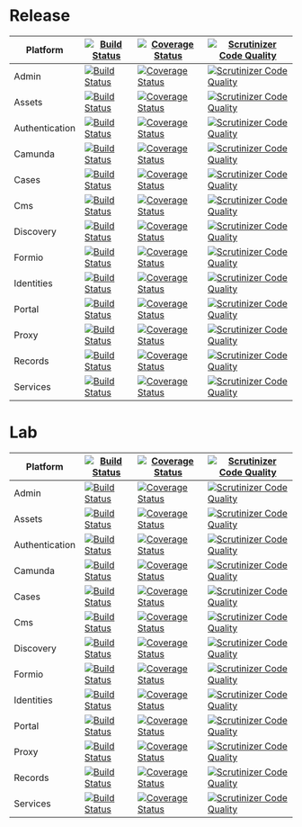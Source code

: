 # Release

| Platform | [![Build Status](https://travis-ci.org/DigitalState/Platform.svg?branch=master)](https://travis-ci.org/DigitalState/Platform) | [![Coverage Status](https://coveralls.io/repos/github/DigitalState/Platform/badge.svg?branch=master)](https://coveralls.io/github/DigitalState/Platform?branch=master) | [![Scrutinizer Code Quality](https://scrutinizer-ci.com/g/DigitalState/Platform/badges/quality-score.png?b=master)](https://scrutinizer-ci.com/g/DigitalState/Platform/?branch=master) |
| --- | --- | --- | --- |
| Admin | [![Build Status](https://travis-ci.org/DigitalState/Admin.svg?branch=master)](https://travis-ci.org/DigitalState/Admin) | [![Coverage Status](https://coveralls.io/repos/github/DigitalState/Admin/badge.svg?branch=master)](https://coveralls.io/github/DigitalState/Admin?branch=master) | [![Scrutinizer Code Quality](https://scrutinizer-ci.com/g/DigitalState/Admin/badges/quality-score.png?b=master)](https://scrutinizer-ci.com/g/DigitalState/Admin/?branch=master) |
| Assets | [![Build Status](https://travis-ci.org/DigitalState/Assets.svg?branch=master)](https://travis-ci.org/DigitalState/Assets) | [![Coverage Status](https://coveralls.io/repos/github/DigitalState/Assets/badge.svg?branch=master)](https://coveralls.io/github/DigitalState/Assets?branch=master) | [![Scrutinizer Code Quality](https://scrutinizer-ci.com/g/DigitalState/Assets/badges/quality-score.png?b=master)](https://scrutinizer-ci.com/g/DigitalState/Assets/?branch=master) |
| Authentication | [![Build Status](https://travis-ci.org/DigitalState/Authentication.svg?branch=master)](https://travis-ci.org/DigitalState/Authentication) | [![Coverage Status](https://coveralls.io/repos/github/DigitalState/Authentication/badge.svg?branch=master)](https://coveralls.io/github/DigitalState/Authentication?branch=master) | [![Scrutinizer Code Quality](https://scrutinizer-ci.com/g/DigitalState/Authentication/badges/quality-score.png?b=master)](https://scrutinizer-ci.com/g/DigitalState/Authentication/?branch=master) |
| Camunda | [![Build Status](https://travis-ci.org/DigitalState/Camunda.svg?branch=master)](https://travis-ci.org/DigitalState/Camunda) | [![Coverage Status](https://coveralls.io/repos/github/DigitalState/Camunda/badge.svg?branch=master)](https://coveralls.io/github/DigitalState/Camunda?branch=master) | [![Scrutinizer Code Quality](https://scrutinizer-ci.com/g/DigitalState/Camunda/badges/quality-score.png?b=master)](https://scrutinizer-ci.com/g/DigitalState/Camunda/?branch=master) |
| Cases | [![Build Status](https://travis-ci.org/DigitalState/Cases.svg?branch=master)](https://travis-ci.org/DigitalState/Cases) | [![Coverage Status](https://coveralls.io/repos/github/DigitalState/Cases/badge.svg?branch=master)](https://coveralls.io/github/DigitalState/Cases?branch=master) | [![Scrutinizer Code Quality](https://scrutinizer-ci.com/g/DigitalState/Cases/badges/quality-score.png?b=master)](https://scrutinizer-ci.com/g/DigitalState/Cases/?branch=master) |
| Cms | [![Build Status](https://travis-ci.org/DigitalState/Cms.svg?branch=master)](https://travis-ci.org/DigitalState/Cms) | [![Coverage Status](https://coveralls.io/repos/github/DigitalState/Cms/badge.svg?branch=master)](https://coveralls.io/github/DigitalState/Cms?branch=master) | [![Scrutinizer Code Quality](https://scrutinizer-ci.com/g/DigitalState/Cms/badges/quality-score.png?b=master)](https://scrutinizer-ci.com/g/DigitalState/Cms/?branch=master) |
| Discovery | [![Build Status](https://travis-ci.org/DigitalState/Discovery.svg?branch=master)](https://travis-ci.org/DigitalState/Discovery) | [![Coverage Status](https://coveralls.io/repos/github/DigitalState/Discovery/badge.svg?branch=master)](https://coveralls.io/github/DigitalState/Discovery?branch=master) | [![Scrutinizer Code Quality](https://scrutinizer-ci.com/g/DigitalState/Discovery/badges/quality-score.png?b=master)](https://scrutinizer-ci.com/g/DigitalState/Discovery/?branch=master) |
| Formio | [![Build Status](https://travis-ci.org/DigitalState/Formio.svg?branch=master)](https://travis-ci.org/DigitalState/Formio) | [![Coverage Status](https://coveralls.io/repos/github/DigitalState/Formio/badge.svg?branch=master)](https://coveralls.io/github/DigitalState/Formio?branch=master) | [![Scrutinizer Code Quality](https://scrutinizer-ci.com/g/DigitalState/Formio/badges/quality-score.png?b=master)](https://scrutinizer-ci.com/g/DigitalState/Formio/?branch=master) |
| Identities | [![Build Status](https://travis-ci.org/DigitalState/Identities.svg?branch=master)](https://travis-ci.org/DigitalState/Identities) | [![Coverage Status](https://coveralls.io/repos/github/DigitalState/Identities/badge.svg?branch=master)](https://coveralls.io/github/DigitalState/Identities?branch=master) | [![Scrutinizer Code Quality](https://scrutinizer-ci.com/g/DigitalState/Identities/badges/quality-score.png?b=master)](https://scrutinizer-ci.com/g/DigitalState/Identities/?branch=master) |
| Portal | [![Build Status](https://travis-ci.org/DigitalState/Portal.svg?branch=master)](https://travis-ci.org/DigitalState/Portal) | [![Coverage Status](https://coveralls.io/repos/github/DigitalState/Portal/badge.svg?branch=master)](https://coveralls.io/github/DigitalState/Portal?branch=master) | [![Scrutinizer Code Quality](https://scrutinizer-ci.com/g/DigitalState/Portal/badges/quality-score.png?b=master)](https://scrutinizer-ci.com/g/DigitalState/Portal/?branch=master) |
| Proxy | [![Build Status](https://travis-ci.org/DigitalState/Proxy.svg?branch=master)](https://travis-ci.org/DigitalState/Proxy) | [![Coverage Status](https://coveralls.io/repos/github/DigitalState/Proxy/badge.svg?branch=master)](https://coveralls.io/github/DigitalState/Proxy?branch=master) | [![Scrutinizer Code Quality](https://scrutinizer-ci.com/g/DigitalState/Proxy/badges/quality-score.png?b=master)](https://scrutinizer-ci.com/g/DigitalState/Proxy/?branch=master) |
| Records | [![Build Status](https://travis-ci.org/DigitalState/Records.svg?branch=master)](https://travis-ci.org/DigitalState/Records) | [![Coverage Status](https://coveralls.io/repos/github/DigitalState/Records/badge.svg?branch=master)](https://coveralls.io/github/DigitalState/Records?branch=master) | [![Scrutinizer Code Quality](https://scrutinizer-ci.com/g/DigitalState/Records/badges/quality-score.png?b=master)](https://scrutinizer-ci.com/g/DigitalState/Records/?branch=master) |
| Services | [![Build Status](https://travis-ci.org/DigitalState/Services.svg?branch=master)](https://travis-ci.org/DigitalState/Services) | [![Coverage Status](https://coveralls.io/repos/github/DigitalState/Services/badge.svg?branch=master)](https://coveralls.io/github/DigitalState/Services?branch=master) | [![Scrutinizer Code Quality](https://scrutinizer-ci.com/g/DigitalState/Services/badges/quality-score.png?b=master)](https://scrutinizer-ci.com/g/DigitalState/Services/?branch=master) |

# Lab

| Platform | [![Build Status](https://travis-ci.org/DigitalState/Platform.svg?branch=develop)](https://travis-ci.org/DigitalState/Platform) | [![Coverage Status](https://coveralls.io/repos/github/DigitalState/Platform/badge.svg?branch=develop)](https://coveralls.io/github/DigitalState/Platform?branch=develop) | [![Scrutinizer Code Quality](https://scrutinizer-ci.com/g/DigitalState/Platform/badges/quality-score.png?b=develop)](https://scrutinizer-ci.com/g/DigitalState/Platform/?branch=develop) |
| --- | --- | --- | --- |
| Admin | [![Build Status](https://travis-ci.org/DigitalState/Admin.svg?branch=develop)](https://travis-ci.org/DigitalState/Admin) | [![Coverage Status](https://coveralls.io/repos/github/DigitalState/Admin/badge.svg?branch=develop)](https://coveralls.io/github/DigitalState/Admin?branch=develop) | [![Scrutinizer Code Quality](https://scrutinizer-ci.com/g/DigitalState/Admin/badges/quality-score.png?b=develop)](https://scrutinizer-ci.com/g/DigitalState/Admin/?branch=develop) |
| Assets | [![Build Status](https://travis-ci.org/DigitalState/Assets.svg?branch=develop)](https://travis-ci.org/DigitalState/Assets) | [![Coverage Status](https://coveralls.io/repos/github/DigitalState/Assets/badge.svg?branch=develop)](https://coveralls.io/github/DigitalState/Assets?branch=develop) | [![Scrutinizer Code Quality](https://scrutinizer-ci.com/g/DigitalState/Assets/badges/quality-score.png?b=develop)](https://scrutinizer-ci.com/g/DigitalState/Assets/?branch=develop) |
| Authentication | [![Build Status](https://travis-ci.org/DigitalState/Authentication.svg?branch=develop)](https://travis-ci.org/DigitalState/Authentication) | [![Coverage Status](https://coveralls.io/repos/github/DigitalState/Authentication/badge.svg?branch=develop)](https://coveralls.io/github/DigitalState/Authentication?branch=develop) | [![Scrutinizer Code Quality](https://scrutinizer-ci.com/g/DigitalState/Authentication/badges/quality-score.png?b=develop)](https://scrutinizer-ci.com/g/DigitalState/Authentication/?branch=develop) |
| Camunda | [![Build Status](https://travis-ci.org/DigitalState/Camunda.svg?branch=develop)](https://travis-ci.org/DigitalState/Camunda) | [![Coverage Status](https://coveralls.io/repos/github/DigitalState/Camunda/badge.svg?branch=develop)](https://coveralls.io/github/DigitalState/Camunda?branch=develop) | [![Scrutinizer Code Quality](https://scrutinizer-ci.com/g/DigitalState/Camunda/badges/quality-score.png?b=develop)](https://scrutinizer-ci.com/g/DigitalState/Camunda/?branch=develop) |
| Cases | [![Build Status](https://travis-ci.org/DigitalState/Cases.svg?branch=develop)](https://travis-ci.org/DigitalState/Cases) | [![Coverage Status](https://coveralls.io/repos/github/DigitalState/Cases/badge.svg?branch=develop)](https://coveralls.io/github/DigitalState/Cases?branch=develop) | [![Scrutinizer Code Quality](https://scrutinizer-ci.com/g/DigitalState/Cases/badges/quality-score.png?b=develop)](https://scrutinizer-ci.com/g/DigitalState/Cases/?branch=develop) |
| Cms | [![Build Status](https://travis-ci.org/DigitalState/Cms.svg?branch=develop)](https://travis-ci.org/DigitalState/Cms) | [![Coverage Status](https://coveralls.io/repos/github/DigitalState/Cms/badge.svg?branch=develop)](https://coveralls.io/github/DigitalState/Cms?branch=develop) | [![Scrutinizer Code Quality](https://scrutinizer-ci.com/g/DigitalState/Cms/badges/quality-score.png?b=develop)](https://scrutinizer-ci.com/g/DigitalState/Cms/?branch=develop) |
| Discovery | [![Build Status](https://travis-ci.org/DigitalState/Discovery.svg?branch=develop)](https://travis-ci.org/DigitalState/Discovery) | [![Coverage Status](https://coveralls.io/repos/github/DigitalState/Discovery/badge.svg?branch=develop)](https://coveralls.io/github/DigitalState/Discovery?branch=develop) | [![Scrutinizer Code Quality](https://scrutinizer-ci.com/g/DigitalState/Discovery/badges/quality-score.png?b=develop)](https://scrutinizer-ci.com/g/DigitalState/Discovery/?branch=develop) |
| Formio | [![Build Status](https://travis-ci.org/DigitalState/Formio.svg?branch=develop)](https://travis-ci.org/DigitalState/Formio) | [![Coverage Status](https://coveralls.io/repos/github/DigitalState/Formio/badge.svg?branch=develop)](https://coveralls.io/github/DigitalState/Formio?branch=develop) | [![Scrutinizer Code Quality](https://scrutinizer-ci.com/g/DigitalState/Formio/badges/quality-score.png?b=develop)](https://scrutinizer-ci.com/g/DigitalState/Formio/?branch=develop) |
| Identities | [![Build Status](https://travis-ci.org/DigitalState/Identities.svg?branch=develop)](https://travis-ci.org/DigitalState/Identities) | [![Coverage Status](https://coveralls.io/repos/github/DigitalState/Identities/badge.svg?branch=develop)](https://coveralls.io/github/DigitalState/Identities?branch=develop) | [![Scrutinizer Code Quality](https://scrutinizer-ci.com/g/DigitalState/Identities/badges/quality-score.png?b=develop)](https://scrutinizer-ci.com/g/DigitalState/Identities/?branch=develop) |
| Portal | [![Build Status](https://travis-ci.org/DigitalState/Portal.svg?branch=develop)](https://travis-ci.org/DigitalState/Portal) | [![Coverage Status](https://coveralls.io/repos/github/DigitalState/Portal/badge.svg?branch=develop)](https://coveralls.io/github/DigitalState/Portal?branch=develop) | [![Scrutinizer Code Quality](https://scrutinizer-ci.com/g/DigitalState/Portal/badges/quality-score.png?b=develop)](https://scrutinizer-ci.com/g/DigitalState/Portal/?branch=develop) |
| Proxy | [![Build Status](https://travis-ci.org/DigitalState/Proxy.svg?branch=develop)](https://travis-ci.org/DigitalState/Proxy) | [![Coverage Status](https://coveralls.io/repos/github/DigitalState/Proxy/badge.svg?branch=develop)](https://coveralls.io/github/DigitalState/Proxy?branch=develop) | [![Scrutinizer Code Quality](https://scrutinizer-ci.com/g/DigitalState/Proxy/badges/quality-score.png?b=develop)](https://scrutinizer-ci.com/g/DigitalState/Proxy/?branch=develop) |
| Records | [![Build Status](https://travis-ci.org/DigitalState/Records.svg?branch=develop)](https://travis-ci.org/DigitalState/Records) | [![Coverage Status](https://coveralls.io/repos/github/DigitalState/Records/badge.svg?branch=develop)](https://coveralls.io/github/DigitalState/Records?branch=develop) | [![Scrutinizer Code Quality](https://scrutinizer-ci.com/g/DigitalState/Records/badges/quality-score.png?b=develop)](https://scrutinizer-ci.com/g/DigitalState/Records/?branch=develop) |
| Services | [![Build Status](https://travis-ci.org/DigitalState/Services.svg?branch=develop)](https://travis-ci.org/DigitalState/Services) | [![Coverage Status](https://coveralls.io/repos/github/DigitalState/Services/badge.svg?branch=develop)](https://coveralls.io/github/DigitalState/Services?branch=develop) | [![Scrutinizer Code Quality](https://scrutinizer-ci.com/g/DigitalState/Services/badges/quality-score.png?b=develop)](https://scrutinizer-ci.com/g/DigitalState/Services/?branch=develop) |
